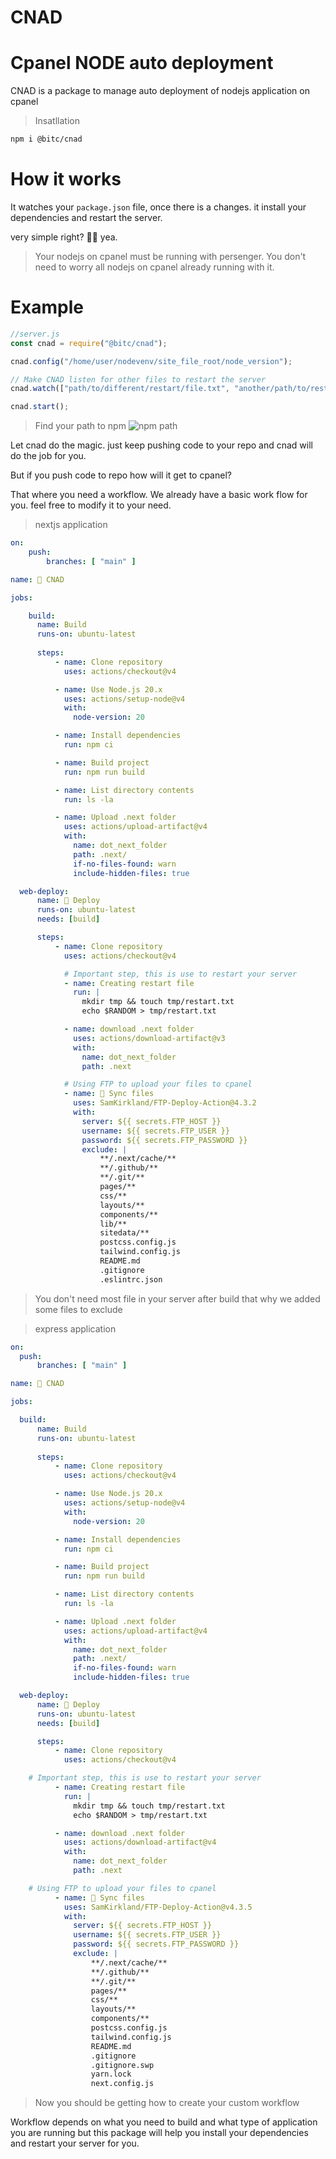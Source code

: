 # CNAD
# Cpanel NODE auto deployment

CNAD is a package to manage auto deployment of nodejs application on cpanel

> Insatllation
```bash
npm i @bitc/cnad
```

# How it works
It watches your `package.json` file, once there is a changes. it install your dependencies and restart the server.

very simple right? 🙂🤩 yea.

> Your nodejs on cpanel must be running with persenger.
> You don't need to worry all nodejs on cpanel already running with it.

# Example
```js
//server.js
const cnad = require("@bitc/cnad");

cnad.config("/home/user/nodevenv/site_file_root/node_version");

// Make CNAD listen for other files to restart the server
cnad.watch(["path/to/different/restart/file.txt", "another/path/to/restart/file.txt"]);

cnad.start();
```

> Find your path to npm
![npm path](https://user-images.githubusercontent.com/52476329/189543876-7e0e2358-7004-4af3-b083-ffdc8b4bb6ff.png)


Let cnad do the magic. just keep pushing code to your repo and cnad will do the job for you.

But if you push code to repo how will it get to cpanel?

That where you need a workflow. We already have a basic work flow for you. feel free to modify it to your need.

> nextjs application
```yml
on:
    push:
        branches: [ "main" ]

name: 🚀 CNAD

jobs:

    build:
      name: Build
      runs-on: ubuntu-latest
      
      steps:
          - name: Clone repository
            uses: actions/checkout@v4

          - name: Use Node.js 20.x
            uses: actions/setup-node@v4
            with:
              node-version: 20

          - name: Install dependencies
            run: npm ci

          - name: Build project
            run: npm run build

          - name: List directory contents
            run: ls -la

          - name: Upload .next folder
            uses: actions/upload-artifact@v4
            with:
              name: dot_next_folder
              path: .next/
              if-no-files-found: warn
              include-hidden-files: true

  web-deploy:
      name: 🎉 Deploy
      runs-on: ubuntu-latest
      needs: [build]

      steps:
          - name: Clone repository
            uses: actions/checkout@v4

			# Important step, this is use to restart your server
            - name: Creating restart file
              run: |
                mkdir tmp && touch tmp/restart.txt 
                echo $RANDOM > tmp/restart.txt

            - name: download .next folder
              uses: actions/download-artifact@v3
              with:
                name: dot_next_folder
                path: .next

			# Using FTP to upload your files to cpanel
            - name: 📂 Sync files
              uses: SamKirkland/FTP-Deploy-Action@4.3.2
              with:
                server: ${{ secrets.FTP_HOST }}
                username: ${{ secrets.FTP_USER }}
                password: ${{ secrets.FTP_PASSWORD }}
                exclude: |
                    **/.next/cache/**
                    **/.github/**
                    **/.git/**
                    pages/**
                    css/**
                    layouts/**
                    components/**
                    lib/**
                    sitedata/**
                    postcss.config.js
                    tailwind.config.js
                    README.md
                    .gitignore
                    .eslintrc.json
```

> You don't need most file in your server after build that why we added some
files to exclude

> express application
```yml
on:
  push:
      branches: [ "main" ]

name: 🚀 CNAD

jobs:

  build:
      name: Build
      runs-on: ubuntu-latest
      
      steps:
          - name: Clone repository
            uses: actions/checkout@v4

          - name: Use Node.js 20.x
            uses: actions/setup-node@v4
            with:
              node-version: 20

          - name: Install dependencies
            run: npm ci

          - name: Build project
            run: npm run build

          - name: List directory contents
            run: ls -la

          - name: Upload .next folder
            uses: actions/upload-artifact@v4
            with:
              name: dot_next_folder
              path: .next/
              if-no-files-found: warn
              include-hidden-files: true

  web-deploy:
      name: 🎉 Deploy
      runs-on: ubuntu-latest
      needs: [build]

      steps:
          - name: Clone repository
            uses: actions/checkout@v4

    # Important step, this is use to restart your server
          - name: Creating restart file
            run: |
              mkdir tmp && touch tmp/restart.txt 
              echo $RANDOM > tmp/restart.txt

          - name: download .next folder
            uses: actions/download-artifact@v4
            with:
              name: dot_next_folder
              path: .next

    # Using FTP to upload your files to cpanel
          - name: 📂 Sync files
            uses: SamKirkland/FTP-Deploy-Action@v4.3.5
            with:
              server: ${{ secrets.FTP_HOST }}
              username: ${{ secrets.FTP_USER }}
              password: ${{ secrets.FTP_PASSWORD }}
              exclude: |
                  **/.next/cache/**
                  **/.github/**
                  **/.git/**
                  pages/**
                  css/**
                  layouts/**
                  components/**
                  postcss.config.js
                  tailwind.config.js
                  README.md
                  .gitignore
                  .gitignore.swp
                  yarn.lock
                  next.config.js
```

> Now you should be getting how to create your custom workflow

Workflow depends on what you need to build and what type of application
you are running but this package will help you install your dependencies and restart your server for you.


